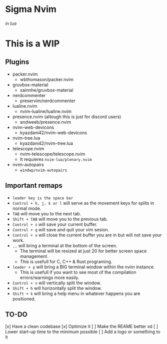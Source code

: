 #  Sigma Nvim
###### in lua
# This is a WIP

## Plugins
- packer.nvim
  * wbthomason/packer.nvim
- gruvbox-material
  * sainnhe/gruvbox-material
- nerdcommenter
  * preservim/nerdcommenter
- lualine.nvim
  * nvim-lualine/lualine.nvim
- presence.nvim (altough this is just for discord users)
  * andweeb/presence.nvim
- nvim-web-devicons
  * kyazdani42/nvim-web-devicons
- nvim-tree.lua
  * kyazdani42/nvim-tree.lua
- telescope.nvim
  * nvim-telescope/telescope.nvim
  * It requieres ```nvim-lua/plenary.nvim```
- nvim-autopairs
  * ```windwp/nvim-autopairs```

##  Important remaps
- ```leader key is the space bar```
- ```Control + h, j, k or l``` will serve as the movement keys for splits in normal mode.
- ```TAB``` will move you to the next tab.
- ```Shift + TAB``` will move you to the previous tab.
- ```Control + s``` will save your current buffer.
- ```Control + q``` will save and quit your vim sesion.
- ```Control + x``` will close the current buffer you are in but will not save your work.
- ```,,```          will bring a terminal at the bottom of the screen.
  * The terminal will be resized at just 20 for better screen space management.
  * This is usefull for C, C++ & Rust programing.
- ```leader + p```  will bring a BIG terminal window within the nvim instance.
  * This is usefull if you want to see most of the compilation errors/warnings more easily.
- ```Control + v``` will vertically split the window.
- ```Shift + h``` will horizontally split the window.
- ```Shift + k``` will bring a help menu in whatever happens you are positioned.

## TO-DO
[x] Have a clean codebase
[x] Optimize it
[ ] Make the REAME better xd
[ ] Lower start-up time to the minimum possible
[ ] Add a logo or something to it

